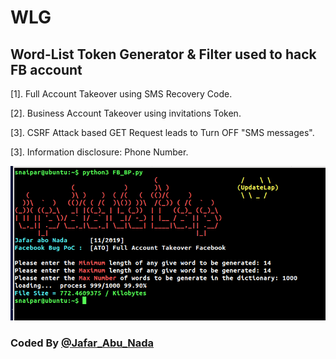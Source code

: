 # WLG
## Word-List Token Generator &amp; Filter used to hack FB account 

[1]. Full Account Takeover using SMS Recovery Code.

[2]. Business Account Takeover using invitations Token.

[3]. CSRF Attack based GET Request leads to Turn OFF "SMS messages".

[3]. Information disclosure: Phone Number.


![](https://github.com/Updatelap/WLG/blob/master/Bug_ATO_FB.png)



### Coded By [@Jafar_Abu_Nada](https://twitter.com/Jafar_Abu_Nada)

